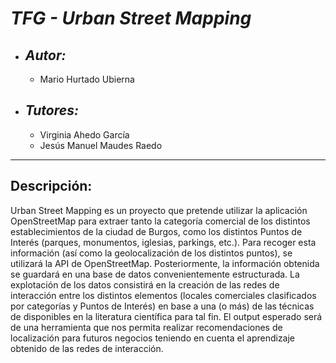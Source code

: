 # ***TFG - Urban Street Mapping***

+ ## ***Autor:***
    + Mario Hurtado Ubierna
+ ## ***Tutores:***
    + Virginia Ahedo García
    + Jesús Manuel Maudes Raedo

---

## **Descripción:**
Urban Street Mapping es un proyecto que pretende utilizar la aplicación OpenStreetMap para extraer tanto la categoría comercial de los distintos establecimientos de la ciudad de Burgos, como los distintos Puntos de Interés (parques, monumentos, iglesias, parkings, etc.). Para recoger esta información (así como la geolocalización de los distintos puntos), se utilizará la API de OpenStreetMap. Posteriormente, la información obtenida se guardará en una base de datos convenientemente estructurada. La explotación de los datos consistirá en la creación de las redes de interacción entre los distintos elementos (locales comerciales clasificados por categorías y Puntos de Interés) en base a una (o más) de las técnicas de disponibles en la literatura científica para tal fin. El output esperado será de una herramienta que nos permita realizar recomendaciones de localización para futuros negocios teniendo en cuenta el aprendizaje obtenido de las redes de interacción.
